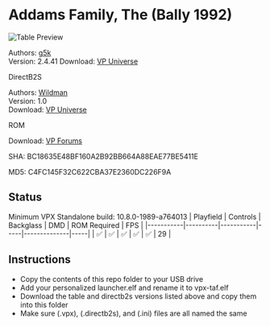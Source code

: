 # Addams Family, The (Bally 1992)

![Table Preview](https://i.imgur.com/QaIKhdz.jpeg)

Authors: [g5k](https://vpuniverse.com/profile/14065-g5k/)  
Version: 2.4.41
Download: [VP Universe](https://vpuniverse.com/files/file/20654-the-addams-family-bally-1992-2441vpx/)

DirectB2S

Authors: [Wildman](https://vpuniverse.com/profile/5-wildman/)  
Version: 1.0  
Download: [VP Universe](https://vpuniverse.com/files/file/2468-the-addams-family-bally-1992/)

ROM

Download: [VP Forums](https://www.vpforums.org/index.php?app=downloads&showfile=1226)

SHA: BC18635E48BF160A2B92BB664A88EAE77BE5411E

MD5: C4FC145F32C622CBA37E2360DC226F9A

## Status 

Minimum VPX Standalone build: 10.8.0-1989-a764013
| Playfield | Controls | Backglass | DMD | ROM Required | FPS | 
|-----------|----------|-----------|-----|--------------|-----|
| :white_check_mark: | :white_check_mark: | :white_check_mark: | :white_check_mark: | :white_check_mark: | 29 |

## Instructions

- Copy the contents of this repo folder to your USB drive
- Add your personalized launcher.elf and rename it to vpx-taf.elf
- Download the table and directb2s versions listed above and copy them into this folder
- Make sure (.vpx), (.directb2s), and (.ini) files are all named the same

